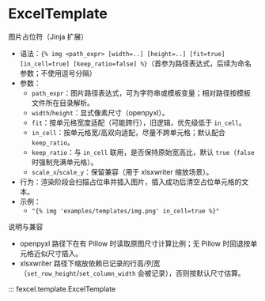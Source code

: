 # ExcelTemplate

图片占位符（Jinja 扩展）
- 语法：`{% img <path_expr> [width=..] [height=..] [fit=true] [in_cell=true] [keep_ratio=false] %}`（首参为路径表达式，后续为命名参数；不使用逗号分隔）
- 参数：
  - `path_expr`：图片路径表达式，可为字符串或模板变量；相对路径按模板文件所在目录解析。
  - `width`/`height`：显式像素尺寸（openpyxl）。
  - `fit`：按单元格宽度适配（可能跨行），旧逻辑，优先级低于 `in_cell`。
  - `in_cell`：按单元格宽/高双向适配，尽量不跨单元格；默认配合 `keep_ratio`。
  - `keep_ratio`：与 `in_cell` 联用，是否保持原始宽高比，默认 `true`（`false` 时强制充满单元格）。
  - `scale_x`/`scale_y`：保留兼容（用于 xlsxwriter 缩放场景）。
- 行为：渲染阶段会扫描占位串并插入图片，插入成功后清空占位单元格的文本。
- 示例：
  - `"{% img 'examples/templates/img.png' in_cell=true %}"`

说明与兼容
- openpyxl 路径下在有 Pillow 时读取原图尺寸计算比例；无 Pillow 时回退按单元格近似尺寸插入。
- xlsxwriter 路径下缩放依赖已记录的行高/列宽（`set_row_height`/`set_column_width` 会被记录），否则按默认尺寸估算。

::: fexcel.template.ExcelTemplate